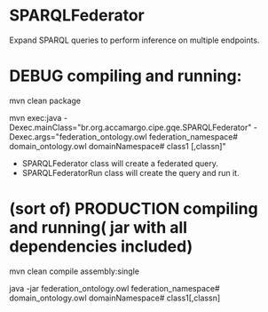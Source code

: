 SPARQLFederator
===============

Expand SPARQL queries to perform inference on multiple endpoints.


DEBUG compiling and running:
==========
mvn clean package 


mvn exec:java -Dexec.mainClass="br.org.accamargo.cipe.gqe.SPARQLFederator" -Dexec.args="federation_ontology.owl federation_namespace# domain_ontology.owl  domainNamespace# class1 [,classn]"

- SPARQLFederator class will create a federated query.
- SPARQLFederatorRun class will create the query and run it.


(sort of) PRODUCTION compiling and running( jar with all dependencies included)
====================

mvn clean compile assembly:single

java -jar <jar-with-dependencies> federation_ontology.owl federation_namespace# domain_ontology.owl domainNamespace# class1[,classn]


